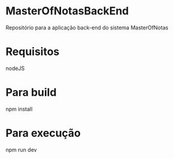 # MasterOfNotasBackEnd
Repositório para a aplicação back-end do sistema MasterOfNotas

# Requisitos
nodeJS


# Para build
npm install

# Para execução
npm run dev

